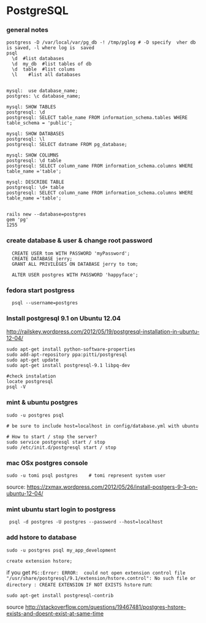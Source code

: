 # PostgreSQL

### general notes

    postgress -D /var/local/var/pg_db -! /tmp/pglog # -D specify  vher db is saved, -l where log is  saved
    psql
      \d  #list databases
      \d  my_db  #list tables of db 
      \d  table  #list colums
      \l    #list all databases
      

    mysql:  use database_name;
    postgres: \c database_name;
        
    mysql: SHOW TABLES
    postgresql: \d
    postgresql: SELECT table_name FROM information_schema.tables WHERE table_schema = 'public';

    mysql: SHOW DATABASES
    postgresql: \l
    postgresql: SELECT datname FROM pg_database;

    mysql: SHOW COLUMNS
    postgresql: \d table
    postgresql: SELECT column_name FROM information_schema.columns WHERE table_name ='table';

    mysql: DESCRIBE TABLE
    postgresql: \d+ table
    postgresql: SELECT column_name FROM information_schema.columns WHERE table_name ='table';


    rails new --database=postgres
    gem 'pg'
    1255




### create database & user & change root password
    
      CREATE USER tom WITH PASSWORD 'myPassword';
      CREATE DATABASE jerry;
      GRANT ALL PRIVILEGES ON DATABASE jerry to tom;
      
      ALTER USER postgres WITH PASSWORD 'happyface';


### fedora start postgress

      psql --username=postgres

### Install postgresql 9.1 on Ubuntu 12.04
    
http://railskey.wordpress.com/2012/05/19/postgresql-installation-in-ubuntu-12-04/
    
    sudo apt-get install python-software-properties
    sudo add-apt-repository ppa:pitti/postgresql
    sudo apt-get update
    sudo apt-get install postgresql-9.1 libpq-dev
    
    #check instalation
    locate postgresql
    psql -V
    

### mint & ubuntu postgres 
    
    sudo -u postgres psql 
    
    # be sure to include host=localhost in config/database.yml with ubuntu

    # How to start / stop the server?
    sudo service postgresql start / stop
    sudo /etc/init.d/postgresql start / stop
    
### mac OSx postgres console 

    sudo -u tomi psql postgres    # tomi represent system user
 
source: https://zxmax.wordpress.com/2012/05/26/install-postgers-9-3-on-ubuntu-12-04/

 
### mint ubuntu start login to postgress   
     psql -d postgres -U postgres --password --host=localhost


### add hstore to database


    sudo -u postgres psql my_app_development
    
    create extension hstore;

if you get `PG::Error: ERROR:  could not open extension control file "/usr/share/postgresql/9.1/extension/hstore.control": No such file or directory
: CREATE EXTENSION IF NOT EXISTS hstore` run:

    sudo apt-get install postgresql-contrib

source http://stackoverflow.com/questions/19467481/postgres-hstore-exists-and-doesnt-exist-at-same-time
